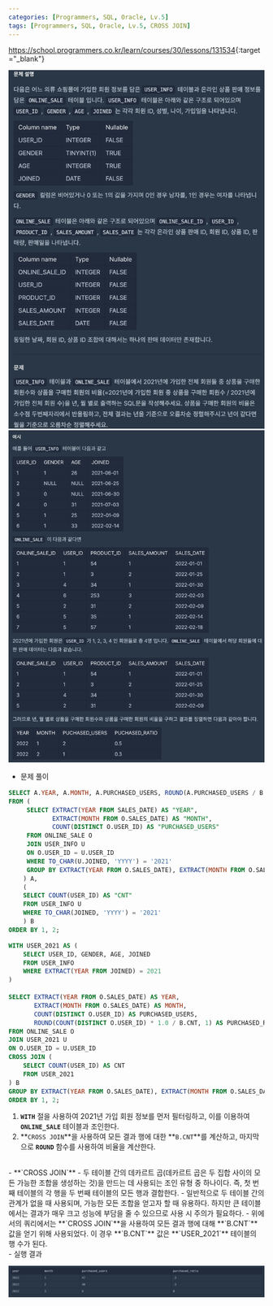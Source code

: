 ```yaml
---
categories: [Programmers, SQL, Oracle, Lv.5]
tags: [Programmers, SQL, Oracle, Lv.5, CROSS JOIN] 
---
```


<https://school.programmers.co.kr/learn/courses/30/lessons/131534>{:target="_blank"}

![문제](/assets/img/programmers/sql/oracle/lv.5/%EC%83%81%ED%92%88%EC%9D%84_%EA%B5%AC%EB%A7%A4%ED%95%9C_%ED%9A%8C%EC%9B%90_%EB%B9%84%EC%9C%A8_%EA%B5%AC%ED%95%98%EA%B8%B0(1).png)
![문제](/assets/img/programmers/sql/oracle/lv.5/%EC%83%81%ED%92%88%EC%9D%84_%EA%B5%AC%EB%A7%A4%ED%95%9C_%ED%9A%8C%EC%9B%90_%EB%B9%84%EC%9C%A8_%EA%B5%AC%ED%95%98%EA%B8%B0(2).png)


- 문제 풀이

```sql
SELECT A.YEAR, A.MONTH, A.PURCHASED_USERS, ROUND(A.PURCHASED_USERS / B.CNT, 1) AS "PURCHASED_RATIO"
FROM (
     SELECT EXTRACT(YEAR FROM SALES_DATE) AS "YEAR", 
            EXTRACT(MONTH FROM O.SALES_DATE) AS "MONTH", 
            COUNT(DISTINCT O.USER_ID) AS "PURCHASED_USERS"
     FROM ONLINE_SALE O
     JOIN USER_INFO U
     ON O.USER_ID = U.USER_ID
     WHERE TO_CHAR(U.JOINED, 'YYYY') = '2021'
     GROUP BY EXTRACT(YEAR FROM O.SALES_DATE), EXTRACT(MONTH FROM O.SALES_DATE)
    ) A, 
    (    
    SELECT COUNT(USER_ID) AS "CNT"
    FROM USER_INFO U
    WHERE TO_CHAR(JOINED, 'YYYY') = '2021'
    ) B
ORDER BY 1, 2;
```

```sql
WITH USER_2021 AS (
    SELECT USER_ID, GENDER, AGE, JOINED
    FROM USER_INFO
    WHERE EXTRACT(YEAR FROM JOINED) = 2021
)

SELECT EXTRACT(YEAR FROM O.SALES_DATE) AS YEAR,
       EXTRACT(MONTH FROM O.SALES_DATE) AS MONTH,
       COUNT(DISTINCT O.USER_ID) AS PURCHASED_USERS,
       ROUND(COUNT(DISTINCT O.USER_ID) * 1.0 / B.CNT, 1) AS PURCHASED_RATIO
FROM ONLINE_SALE O
JOIN USER_2021 U
ON O.USER_ID = U.USER_ID
CROSS JOIN (
    SELECT COUNT(USER_ID) AS CNT
    FROM USER_2021
) B
GROUP BY EXTRACT(YEAR FROM O.SALES_DATE), EXTRACT(MONTH FROM O.SALES_DATE), B.CNT
ORDER BY 1, 2;
```
1. **`WITH`** 절을 사용하여 2021년 가입 회원 정보를 먼저 필터링하고, 이를 이용하여 **`ONLINE_SALE`** 테이블과 조인한다. 
2. **`CROSS JOIN`**을 사용하여 모든 결과 행에 대한 **`B.CNT`**를 계산하고, 마지막으로 **`ROUND`** 함수를 사용하여 비율을 계산한다.


<br>
- **`CROSS JOIN`**
    - 두 테이블 간의 데카르트 곱(데카르트 곱은 두 집합 사이의 모든 가능한 조합을 생성하는 것)을 만드는 데 사용되는 조인 유형 중 하나이다. 즉, 첫 번째 테이블의 각 행을 두 번째 테이블의 모든 행과 결합한다.
    - 일반적으로 두 테이블 간의 관계가 없을 때 사용되며, 가능한 모든 조합을 얻고자 할 때 유용하다. 하지만 큰 테이블에서는 결과가 매우 크고 성능에 부담을 줄 수 있으므로 사용 시 주의가 필요하다.
    - 위에서의 쿼리에서는 **`CROSS JOIN`**을 사용하여 모든 결과 행에 대해 **`B.CNT`** 값을 얻기 위해 사용되었다. 이 경우 **`B.CNT`** 값은 **`USER_2021`** 테이블의 행 수가 된다.


<br>
- 실행 결과

![실행 결과](/assets/img/programmers/sql/oracle/lv.5/%EC%83%81%ED%92%88%EC%9D%84_%EA%B5%AC%EB%A7%A4%ED%95%9C_%ED%9A%8C%EC%9B%90_%EB%B9%84%EC%9C%A8_%EA%B5%AC%ED%95%98%EA%B8%B0(3).png)
